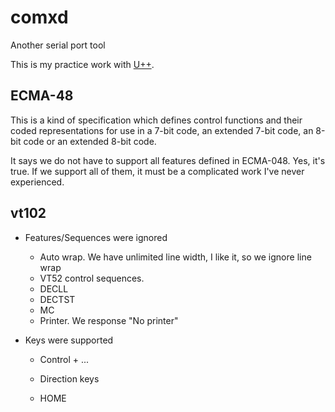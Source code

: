 # comxd
Another serial port tool

This is my practice work with [U++](http://www.ultimatepp.org/).

## ECMA-48

This is a kind of specification which defines control functions and their coded representations for use in a 7-bit code, an extended 7-bit code, an 8-bit code or an extended 8-bit code.

It says we do not have to support all features defined in ECMA-048. Yes, it's true. If we support all of them, it must be a complicated work I've never experienced.

## vt102

- Features/Sequences were ignored
  - Auto wrap. We have unlimited line width, I like it, so we ignore line wrap
  - VT52 control sequences.
  - DECLL
  - DECTST
  - MC
  - Printer. We response "No printer"

- Keys were supported

  - Control + ...

  - Direction keys
  - HOME